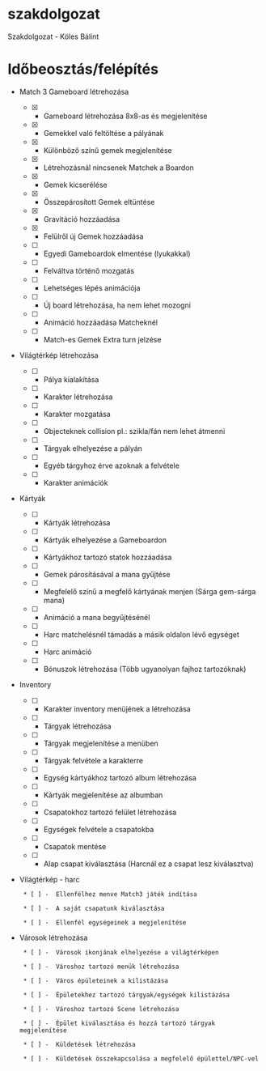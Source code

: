 # szakdolgozat
Szakdolgozat - Köles Bálint


# Időbeosztás/felépítés

 + Match 3 Gameboard létrehozása
 
	* [x] -  Gameboard létrehozása 8x8-as és megjelenítése 

	* [x] -  Gemekkel való feltöltése a pályának

	* [x] -  Különböző színű gemek megjelenítése

	* [x] -  Létrehozásnál nincsenek Matchek a Boardon

	* [x] -  Gemek kicserélése

	* [x] -  Összepárosított Gemek eltüntése

	* [x] -  Gravitáció hozzáadása

	* [x] -  Felülről új Gemek hozzáadása

	* [ ] -  Egyedi Gameboardok elmentése (lyukakkal)

	* [ ] -  Felváltva történő mozgatás

	* [ ] -  Lehetséges lépés animációja

	* [ ] -  Új board létrehozása, ha nem lehet mozogni

	* [ ] -  Animáció hozzáadása Matcheknél

	* [ ] -  Match-es Gemek Extra turn jelzése


+  Világtérkép létrehozása
    
	* [ ] -  Pálya kialakítása
	    
	* [ ] -  Karakter létrehozása
	    
	* [ ] -  Karakter mozgatása
	    
	* [ ] -  Objecteknek collision pl.: szikla/fán nem lehet átmenni
	    
	* [ ] -  Tárgyak elhelyezése a pályán
	    
	* [ ] -  Egyéb tárgyhoz érve azoknak a felvétele
	    
	* [ ] -  Karakter animációk
    

+  Kártyák

      * [ ] -  Kártyák létrehozása

      * [ ] -  Kártyák elhelyezése a Gameboardon

      * [ ] -  Kártyákhoz tartozó statok hozzáadása

      * [ ] -  Gemek párosításával a mana gyűjtése

      * [ ] -  Megfelelő színű a megfelő kártyának menjen (Sárga gem-sárga mana)

      * [ ] -  Animáció a mana begyűjtésénél

      * [ ] -  Harc matchelésnél támadás a másik oldalon lévő egységet

      * [ ] -  Harc animáció

      * [ ] -  Bónuszok létrehozása (Több ugyanolyan fajhoz tartozóknak)
    
+  Inventory
    
	* [ ] -  Karakter inventory menüjének a létrehozása

	* [ ] -  Tárgyak létrehozása

	* [ ] -  Tárgyak megjelenítése a menüben

	* [ ] -  Tárgyak felvétele a karakterre

	* [ ] -  Egység kártyákhoz tartozó album létrehozása

	* [ ] -  Kártyák megjelenítése az albumban

	* [ ] -  Csapatokhoz tartozó felület létrehozása

	* [ ] -  Egységek felvétele a csapatokba

	* [ ] -  Csapatok mentése

	* [ ] -  Alap csapat kiválasztása (Harcnál ez a csapat lesz kiválasztva)
    

+  Világtérkép - harc

        * [ ] -  Ellenfélhez menve Match3 játék indítása

        * [ ] -  A saját csapatunk kiválasztása

        * [ ] -  Ellenfél egységeinek a megjelenítése
		    

+  Városok létrehozása

        * [ ] -  Városok ikonjának elhelyezése a világtérképen

        * [ ] -  Városhoz tartozó menük létrehozása

        * [ ] -  Város épületeinek a kilistázása

        * [ ] -  Épületekhez tartozó tárgyak/egységek kilistázása

        * [ ] -  Városhoz tartozó Scene létrehozása

        * [ ] -  Épület kiválasztása és hozzá tartozó tárgyak megjelenítése

        * [ ] -  Küldetések létrehozása

        * [ ] -  Küldetések összekapcsolása a megfelelő épülettel/NPC-vel

